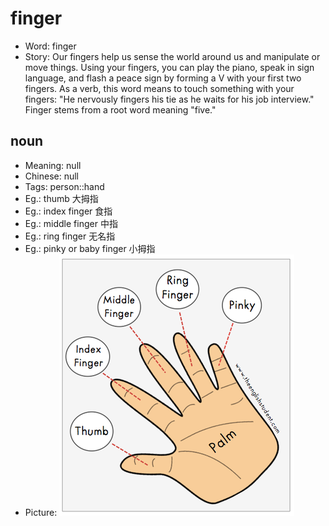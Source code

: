 # finger

- Word: finger
- Story: Our fingers help us sense the world around us and manipulate or move things. Using your fingers, you can play the piano, speak in sign language, and flash a peace sign by forming a V with your first two fingers. As a verb, this word means to touch something with your fingers: "He nervously fingers his tie as he waits for his job interview." Finger stems from a root word meaning "five."

## noun

- Meaning: null
- Chinese: null
- Tags: person::hand
- Eg.: thumb 大拇指
- Eg.: index finger 食指
- Eg.: middle finger 中指
- Eg.: ring finger 无名指
- Eg.: pinky or baby finger 小拇指
- Picture: ![five fingers](images/finger.png)

